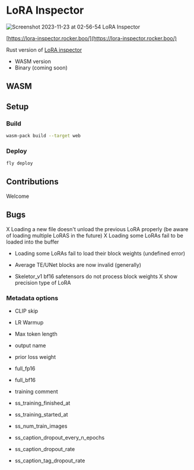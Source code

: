 # LoRA Inspector

![Screenshot 2023-11-23 at 02-56-54 LoRA Inspector](https://github.com/rockerBOO/lora-inspector-rs/assets/15027/64eb186a-414c-49b7-ad4b-0eb1567c0801)

[https://lora-inspector.rocker.boo/](https://lora-inspector.rocker.boo/)

Rust version of [LoRA inspector](https://github.com/rockerBOO/lora-inspector)

- WASM version
- Binary (coming soon)

## WASM

## Setup

### Build

```bash
wasm-pack build --target web
```

### Deploy

```bash
fly deploy
```

## Contributions

Welcome

## Bugs

X Loading a new file doesn't unload the previous LoRA properly (be aware of loading multiple LoRAS in the future)
X Loading some LoRAs fail to be loaded into the buffer

- Loading some LoRAs fail to load their block weights (undefined error)
- Average TE/UNet blocks are now invalid (generally)

- Skeletor_v1 bf16 safetensors do not process block weights
  X show precision type of LoRA

### Metadata options

- CLIP skip
- LR Warmup

- Max token length
- output name
- prior loss weight

- full_fp16
- full_bf16

- training comment

- ss_training_finished_at
- ss_training_started_at

- ss_num_train_images

- ss_caption_dropout_every_n_epochs
- ss_caption_dropout_rate
- ss_caption_tag_dropout_rate
